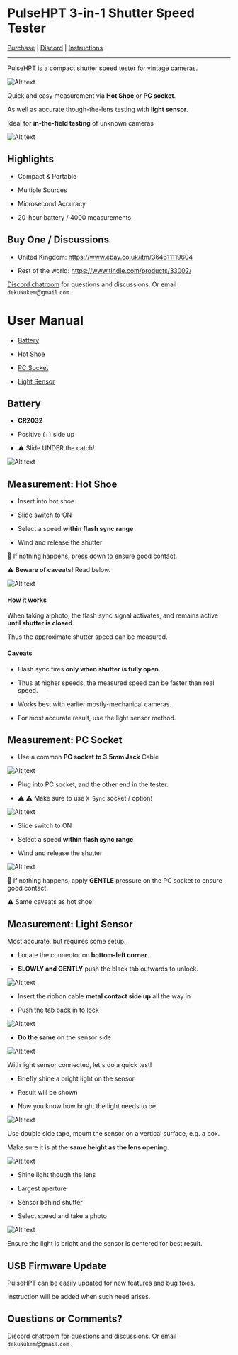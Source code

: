 # PulseHPT 3-in-1 Shutter Speed Tester

[Purchase](https://www.tindie.com/products/33002/) | [Discord](https://discord.gg/yyRq8QtX4r) | [Instructions](#user-manual)

---

PulseHPT is a compact shutter speed tester for vintage cameras.

![Alt text](resources/photos/title.jpeg)

Quick and easy measurement via **Hot Shoe** or **PC socket**.

As well as accurate though-the-lens testing with **light sensor**.

Ideal for **in-the-field testing** of unknown cameras

![Alt text](resources/photos/sources.png)

## Highlights

* Compact & Portable

* Multiple Sources

* Microsecond Accuracy

* 20-hour battery / 4000 measurements

## Buy One / Discussions

* United Kingdom: https://www.ebay.co.uk/itm/364611119604

* Rest of the world: https://www.tindie.com/products/33002/

[Discord chatroom](https://discord.gg/yyRq8QtX4r) for questions and discussions. Or email `dekuNukem`@`gmail`.`com` .
 
# User Manual

- [Battery](#battery)

- [Hot Shoe](#measurement-hot-shoe)

- [PC Socket](#measurement-pc-socket)

- [Light Sensor](#measurement-light-sensor)

## Battery

* **CR2032**

* Positive (+) side up

* ⚠️ Slide UNDER the catch!

![Alt text](resources/photos/battery.jpeg)

## Measurement: Hot Shoe

* Insert into hot shoe

* Slide switch to ON

* Select a speed **within flash sync range**

* Wind and release the shutter

💭 If nothing happens, press down to ensure good contact.

⚠️ **Beware of caveats!** Read below.

![Alt text](resources/photos/title.jpeg)

#### How it works

When taking a photo, the flash sync signal activates, and remains active **until shutter is closed**.

Thus the approximate shutter speed can be measured.

#### Caveats

* Flash sync fires **only when shutter is fully open**.

* Thus at higher speeds, the measured speed can be faster than real speed.

* Works best with earlier mostly-mechanical cameras.

* For most accurate result, use the light sensor method.

## Measurement: PC Socket

* Use a common **PC socket to 3.5mm Jack** Cable

![Alt text](resources/photos/pc_cable.jpg)

* Plug into PC socket, and the other end in the tester.

* ⚠️ ⚠️ Make sure to use `X Sync` socket / option!

![Alt text](resources/photos/xm.png)

* Slide switch to ON

* Select a speed **within flash sync range**

* Wind and release the shutter

![Alt text](resources/photos/pc.jpeg)

💭 If nothing happens, apply **GENTLE** pressure on the PC socket to ensure good contact.

⚠️ Same caveats as hot shoe!

## Measurement: Light Sensor

Most accurate, but requires some setup.

* Locate the connector on **bottom-left corner**.

* **SLOWLY and GENTLY** push the black tab outwards to unlock.

![Alt text](resources/photos/tab.png)

* Insert the ribbon cable **metal contact side up** all the way in

* Push the tab back in to lock

![Alt text](resources/photos/ribbon.png)

* **Do the same** on the sensor side

![Alt text](resources/photos/sensor.jpeg)

With light sensor connected, let's do a quick test!

* Briefly shine a bright light on the sensor

* Result will be shown

* Now you know how bright the light needs to be

![Alt text](resources/photos/test.jpeg)

Use double side tape, mount the sensor on a vertical surface, e.g. a box.

Make sure it is at the **same height as the lens opening**.

![Alt text](resources/photos/box.jpeg)

* Shine light though the lens

* Largest aperture

* Sensor behind shutter

* Select speed and take a photo

![Alt text](resources/photos/ttl.jpeg)

Ensure the light is bright and the sensor is centered for best result.

## USB Firmware Update

PulseHPT can be easily updated for new features and bug fixes.

Instruction will be added when such need arises. 

## Questions or Comments?

[Discord chatroom](https://discord.gg/yyRq8QtX4r) for questions and discussions. Or email `dekuNukem`@`gmail`.`com` .

